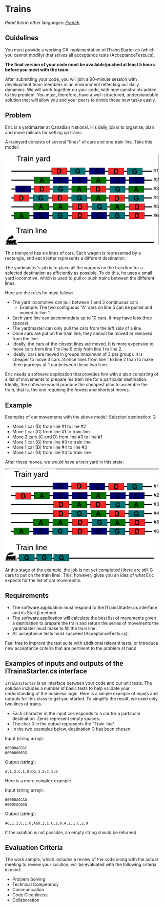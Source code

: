 # Trains

_Read this in other languages: [French](README.md)._

## Guidelines

You must provide a working C# implementation of ITrainsStarter.cs (which you cannot modify) that solves all acceptance tests (AcceptanceTests.cs).

**The final version of your code must be available/pushed at least 5 hours before you meet with the team.**

After submitting your code, you will join a 90-minute session with development team members in an environment reflecting 
our daily dynamics. We will work together on your code, with new constraints added to the problem. You must, therefore, have a 
well-structured, understandable solution that will allow you and your peers to divide these new tasks easily.

## Problem

Eric is a yardmaster at Canadian National. His daily job is to organize, plan and move railcars
for setting up trains.

A trainyard consists of several "lines" of cars and one train line. Take this model:

![Alt text](images/trainyard_en.png?raw=true)

This trainyard has six lines of cars. Each wagon is represented by a rectangle, and each letter represents a different destination.

The yardmaster's job is to place all the wagons on the train line for a selected destination as
efficiently as possible. To do this, he uses a small yard locomotive, which is used to pull or push trains between the different lines.

Here are the rules he must follow:

- The yard locomotive can pull between 1 and 3 continuous cars.
  - Example: The two contiguous "A" cars on line 5 can be pulled and moved to line 1.
- Each yard line can accommodate up to 10 cars. It may have less (free spaces).
- The yardmaster can only pull the cars from the left side of a line.
- Once cars are put on the train line, they cannot be moved or removed from the line.
- Ideally, the cars of the closest lines are moved. It is more expensive to move cars from line 1 to line 6
  only from line 1 to line 2.
- Ideally, cars are moved in groups (maximum of 3 per group). It is cheaper to move 3 cars at once
  lines from line 1 to line 2 than to make three journeys of 1 car between these two lines.

Eric needs a software application that provides him with a plan consisting of a list of movements to prepare his train line for a particular destination.
Ideally, the software would produce the cheapest plan to assemble the train, that is, the one requiring the fewest and shortest moves.

## Example

Examples of car movements with the above model:
Selected destination: G

- Move 1 car (D) from line #1 to line #2
- Move 1 car (G) from line #1 to train line
- Move 2 cars (C and D) from line #3 to line #1
- Move 1 car (G) from line #3 to train line
- Move 1 car (D) from line #4 to line #3
- Move 1 car (G) from line #4 to train line

After these moves, we would have a train yard in this state:

![Alt text](images/trainyard_g_en.png?raw=true)

At this stage of the example, the job is not yet completed (there are still G cars to put on the train line).
This, however, gives you an idea of what Eric expects for the list of car movements.

## Requirements

- The software application must respond to the ITrainsStarter.cs interface and its Start() method.
- The software application will calculate the best list of movements given a destination to prepare the train and return the series of movements the yardmaster must make to fill the train line.
- All acceptance tests must succeed (AcceptanceTests.cs).

Feel free to improve the test suite with additional relevant tests, or introduce new acceptance criteria that are pertinent to the problem at hand.

## Examples of inputs and outputs of the ITrainsStarter.cs interface

`ITrainsStarter` is an interface between your code and our unit tests. The solution includes a number of basic tests to help validate your understanding of the business logic.
Here is a simple example of inputs and outputs for this class to get you started. To simplify the result, we used only two lines of trains.

- Each character in the input corresponds to a car for a particular destination. Zeros represent empty spaces.
- The char 0 in the output represents the "Train line".
- In the two examples below, destination C has been chosen.

Input (string array):

```
00000ACDGC
00000000DG
```

Output (string):

```
A,1,2;C,1,0;DG,1,2;C,1,0
```

Here is a more complex example.

Input (string array):

```
00000AGCAG
000DCACGDG
```

Output (string):

```
AG,1,2;C,1,0;AGD,2,1;C,2,0;A,2,1;C,2,0
```

If the solution is not possible, an empty string should be returned.

## Evaluation Criteria
The work sample, which includes a review of the code along with the actual meeting to review your solution, will be evaluated with the following criteria in mind:
- Problem Solving
- Technical Competency
- Communication
- Code Cleanliness
- Collaboration
